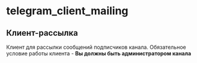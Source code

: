 # telegram_client_mailing

## Клиент-рассылка

Клиент для рассылки сообщений подписчиков канала. Обязательное условие работы клиента - **Вы должны быть администратором канала**
